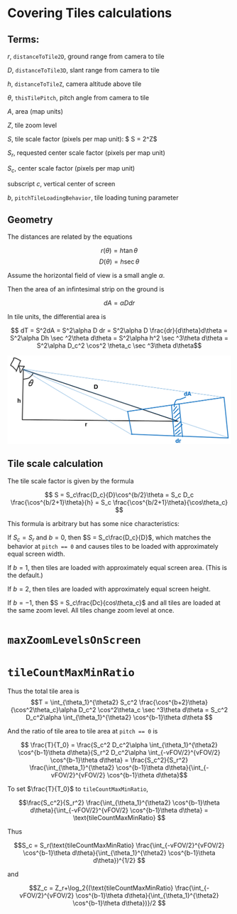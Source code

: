# Covering Tiles calculations
## Terms:

$r$, `distanceToTile2D`, ground range from camera to tile

$D$, `distanceToTile3D`, slant range from camera to tile

$h$, `distanceToTileZ`, camera altitude above tile

$\theta$, `thisTilePitch`, pitch angle from camera to tile

$A$, area (map units)

$Z$, tile zoom level

$S$, tile scale factor (pixels per map unit): $ S = 2^Z$

$S_r$, requested center scale factor (pixels per map unit)

$S_c$, center scale factor (pixels per map unit)

subscript $c$, vertical center of screen

$b$, `pitchTileLoadingBehavior`, tile loading tuning parameter 

## Geometry

The distances are related by the equations

$$ r(\theta) = h\tan\theta $$
$$ D(\theta) = h\sec\theta $$

Assume the horizontal field of view is a small angle $\alpha$.

Then the area of an infintesimal strip on the ground is 

$$ dA = \alpha D dr$$

In tile units, the differential area is

$$ dT = S^2dA =  S^2\alpha D dr = S^2\alpha D \frac{dr}{d\theta}d\theta = S^2\alpha Dh \sec ^2\theta d\theta = S^2\alpha h^2 \sec ^3\theta d\theta = S^2\alpha D_c^2 \cos^2 \theta_c \sec ^3\theta d\theta$$

![image](assets/covering-tiles.png)

## Tile scale calculation

The tile scale factor is given by the formula

$$ S = S_c\frac{D_c}{D}\cos^{b/2}\theta = S_c D_c \frac{\cos^{b/2+1}\theta}{h} = S_c \frac{\cos^{b/2+1}\theta}{\cos\theta_c} $$

This formula is arbitrary but has some nice characteristics:

If $S_c = S_r$ and $b = 0$, then $S = S_c\frac{D_c}{D}$, which matches the behavior at `pitch == 0` and causes tiles to be loaded with approximately equal screen width.

If $b = 1$, then tiles are loaded with approximately equal screen area. (This is the default.)

If $b = 2$, then tiles are loaded with approximately equal screen height.

If $b = -1$, then $S = S_c\frac{Dc}{cos\theta_c}$ and all tiles are loaded at the same zoom level. All tiles change zoom level at once.

# `maxZoomLevelsOnScreen`

# `tileCountMaxMinRatio`

Thus the total tile area is 
$$T = \int_{\theta_1}^{\theta2} S_c^2 \frac{\cos^{b+2}\theta}{\cos^2\theta_c}\alpha D_c^2 \cos^2\theta_c \sec ^3\theta d\theta = S_c^2 D_c^2\alpha \int_{\theta_1}^{\theta2} \cos^{b-1}\theta d\theta $$

And the ratio of tile area to tile area at `pitch == 0` is 

$$ \frac{T}{T_0} = \frac{S_c^2 D_c^2\alpha \int_{\theta_1}^{\theta2} \cos^{b-1}\theta d\theta}{S_r^2 D_c^2\alpha \int_{-vFOV/2}^{vFOV/2} \cos^{b-1}\theta d\theta} = \frac{S_c^2}{S_r^2}  \frac{\int_{\theta_1}^{\theta2} \cos^{b-1}\theta d\theta}{\int_{-vFOV/2}^{vFOV/2} \cos^{b-1}\theta d\theta}$$

To set $\frac{T}{T_0}$ to `tileCountMaxMinRatio`,

$$\frac{S_c^2}{S_r^2}  \frac{\int_{\theta_1}^{\theta2} \cos^{b-1}\theta d\theta}{\int_{-vFOV/2}^{vFOV/2} \cos^{b-1}\theta d\theta} = \text{tileCountMaxMinRatio} $$

Thus 

$$S_c = S_r(\text{tileCountMaxMinRatio} \frac{\int_{-vFOV/2}^{vFOV/2} \cos^{b-1}\theta d\theta}{\int_{\theta_1}^{\theta2} \cos^{b-1}\theta d\theta})^{1/2} $$

and

$$Z_c = Z_r+\log_2{(\text{tileCountMaxMinRatio} \frac{\int_{-vFOV/2}^{vFOV/2} \cos^{b-1}\theta d\theta}{\int_{\theta_1}^{\theta2} \cos^{b-1}\theta d\theta})}/2 $$